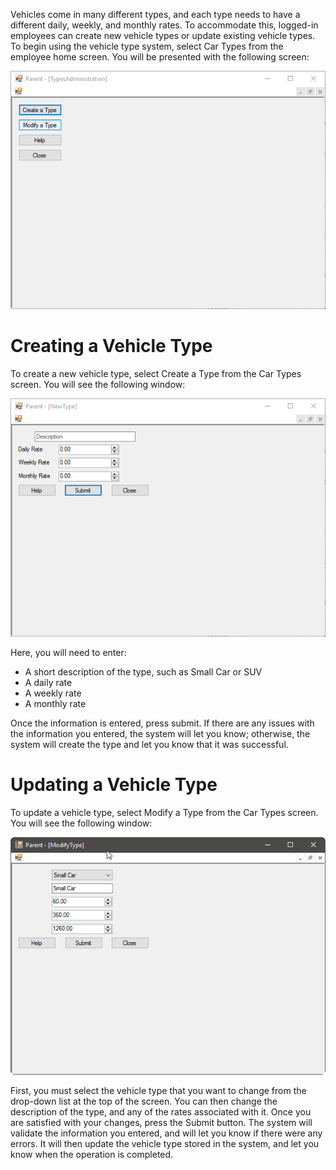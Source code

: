 Vehicles come in many different types, and each type needs to have a different daily, weekly, and monthly rates. To accommodate this, logged-in employees can  create new vehicle types or update existing vehicle types. To begin using the vehicle type system, select Car Types from the employee home screen. You will be presented with the following screen:

![Type Administration](TypeAdministration.png)

# Creating a Vehicle Type

To create a new vehicle type, select Create a Type from the Car Types screen. You will see the following window:

![New Car Type](NewType.png)

Here, you will need to enter:

- A short description of the type, such as Small Car or SUV
- A daily rate
- A weekly rate
- A monthly rate

Once the information is entered, press submit. If there are any issues with the information you entered, the system will let you know; otherwise, the system will create the type and let you know that it was successful.

# Updating a Vehicle Type

To update a vehicle type, select Modify a Type from the Car Types screen. You will see the following window:

![Updating a Type](ModifyType.png)

First, you must select the vehicle type that you want to change from the drop-down list at the top of the screen. You can then change the description of the type, and any of the rates associated with it. Once you are satisfied with your changes, press the Submit button. The system will validate the information you entered, and will let you know if there were any errors. It will then update the vehicle type stored in the system, and let you know when the operation is completed.
